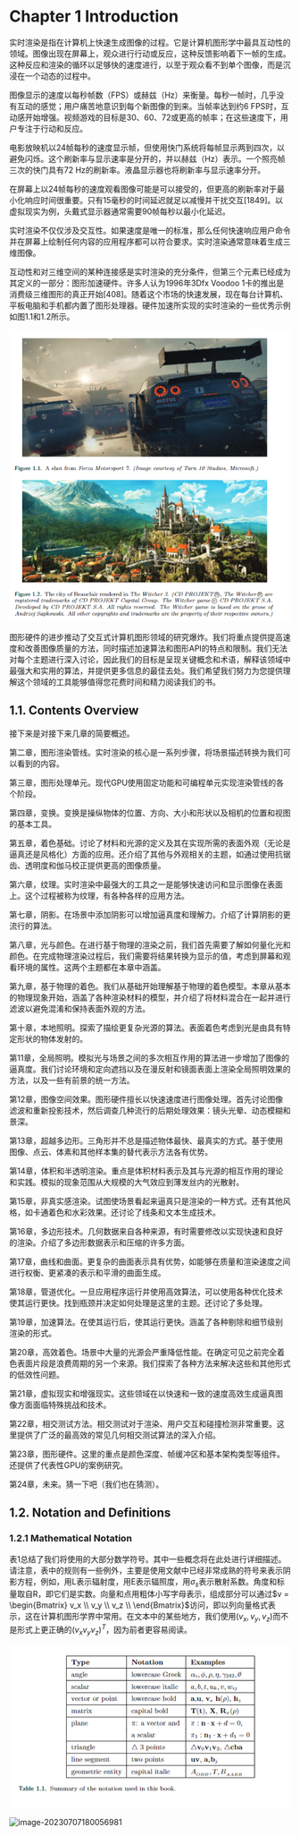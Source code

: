 # Chapter 1 Introduction

实时渲染是指在计算机上快速生成图像的过程。它是计算机图形学中最具互动性的领域。图像出现在屏幕上，观众进行行动或反应，这种反馈影响着下一帧的生成。这种反应和渲染的循环以足够快的速度进行，以至于观众看不到单个图像，而是沉浸在一个动态的过程中。

图像显示的速度以每秒帧数（FPS）或赫兹（Hz）来衡量。每秒一帧时，几乎没有互动的感觉；用户痛苦地意识到每个新图像的到来。当帧率达到约6 FPS时，互动感开始增强。视频游戏的目标是30、60、72或更高的帧率；在这些速度下，用户专注于行动和反应。

电影放映机以24帧每秒的速度显示帧，但使用快门系统将每帧显示两到四次，以避免闪烁。这个刷新率与显示速率是分开的，并以赫兹（Hz）表示。一个照亮帧三次的快门具有72 Hz的刷新率。液晶显示器也将刷新率与显示速率分开。

在屏幕上以24帧每秒的速度观看图像可能是可以接受的，但更高的刷新率对于最小化响应时间很重要。只有15毫秒的时间延迟就足以减慢并干扰交互[1849]。以虚拟现实为例，头戴式显示器通常需要90帧每秒以最小化延迟。

实时渲染不仅仅涉及交互性。如果速度是唯一的标准，那么任何快速响应用户命令并在屏幕上绘制任何内容的应用程序都可以符合要求。实时渲染通常意味着生成三维图像。

互动性和对三维空间的某种连接感是实时渲染的充分条件，但第三个元素已经成为其定义的一部分：图形加速硬件。许多人认为1996年3Dfx Voodoo 1卡的推出是消费级三维图形的真正开始[408]。随着这个市场的快速发展，现在每台计算机、平板电脑和手机都内置了图形处理器。硬件加速所实现的实时渲染的一些优秀示例如图1.1和1.2所示。

![image-20230705095114917](chap1.assets/image-20230705095114917.png)

图形硬件的进步推动了交互式计算机图形领域的研究爆炸。我们将重点提供提高速度和改善图像质量的方法，同时描述加速算法和图形API的特点和限制。我们无法对每个主题进行深入讨论，因此我们的目标是呈现关键概念和术语，解释该领域中最强大和实用的算法，并提供更多信息的最佳去处。我们希望我们努力为您提供理解这个领域的工具能够值得您花费时间和精力阅读我们的书。

## 1.1. Contents Overview

接下来是对接下来几章的简要概述。

第二章，图形渲染管线。实时渲染的核心是一系列步骤，将场景描述转换为我们可以看到的内容。

第三章，图形处理单元。现代GPU使用固定功能和可编程单元实现渲染管线的各个阶段。

第四章，变换。变换是操纵物体的位置、方向、大小和形状以及相机的位置和视图的基本工具。

第五章，着色基础。讨论了材料和光源的定义及其在实现所需的表面外观（无论是逼真还是风格化）方面的应用。还介绍了其他与外观相关的主题，如通过使用抗锯齿、透明度和伽马校正提供更高的图像质量。

第六章，纹理。实时渲染中最强大的工具之一是能够快速访问和显示图像在表面上。这个过程被称为纹理，有各种各样的应用方法。

第七章，阴影。在场景中添加阴影可以增加逼真度和理解力。介绍了计算阴影的更流行的算法。

第八章，光与颜色。在进行基于物理的渲染之前，我们首先需要了解如何量化光和颜色。在完成物理渲染过程后，我们需要将结果转换为显示的值，考虑到屏幕和观看环境的属性。这两个主题都在本章中涵盖。

第九章，基于物理的着色。我们从基础开始理解基于物理的着色模型。本章从基本的物理现象开始，涵盖了各种渲染材料的模型，并介绍了将材料混合在一起并进行滤波以避免混淆和保持表面外观的方法。

第十章，本地照明。探索了描绘更复杂光源的算法。表面着色考虑到光是由具有特定形状的物体发射的。

第11章，全局照明。模拟光与场景之间的多次相互作用的算法进一步增加了图像的逼真度。我们讨论环境和定向遮挡以及在漫反射和镜面表面上渲染全局照明效果的方法，以及一些有前景的统一方法。

第12章，图像空间效果。图形硬件擅长以快速速度进行图像处理。首先讨论图像滤波和重新投影技术，然后调查几种流行的后期处理效果：镜头光晕、动态模糊和景深。

第13章，超越多边形。三角形并不总是描述物体最快、最真实的方式。基于使用图像、点云、体素和其他样本集的替代表示方法各有优势。

第14章，体积和半透明渲染。重点是体积材料表示及其与光源的相互作用的理论和实践。模拟的现象范围从大规模的大气效应到薄发丝内的光散射。

第15章，非真实感渲染。试图使场景看起来逼真只是渲染的一种方式。还有其他风格，如卡通着色和水彩效果。还讨论了线条和文本生成技术。

第16章，多边形技术。几何数据来自各种来源，有时需要修改以实现快速和良好的渲染。介绍了多边形数据表示和压缩的许多方面。

第17章，曲线和曲面。更复杂的曲面表示具有优势，如能够在质量和渲染速度之间进行权衡、更紧凑的表示和平滑的曲面生成。

第18章，管道优化。一旦应用程序运行并使用高效算法，可以使用各种优化技术使其运行更快。找到瓶颈并决定如何处理是这里的主题。还讨论了多处理。

第19章，加速算法。在使其运行后，使其运行更快。涵盖了各种剔除和细节级别渲染的形式。

第20章，高效着色。场景中大量的光源会严重降低性能。在确定可见之前完全着色表面片段是浪费周期的另一个来源。我们探索了各种方法来解决这些和其他形式的低效性问题。

第21章，虚拟现实和增强现实。这些领域在以快速和一致的速度高效生成逼真图像方面面临特殊挑战和技术。

第22章，相交测试方法。相交测试对于渲染、用户交互和碰撞检测非常重要。这里提供了广泛的最高效的常见几何相交测试算法的深入介绍。

第23章，图形硬件。这里的重点是颜色深度、帧缓冲区和基本架构类型等组件。还提供了代表性GPU的案例研究。

第24章，未来。猜一下吧（我们也在猜测）。

## 1.2. Notation and Definitions

### 1.2.1 Mathematical Notation

表1总结了我们将使用的大部分数学符号。其中一些概念将在此处进行详细描述。请注意，表中的规则有一些例外，主要是使用文献中已经非常成熟的符号来表示阴影方程，例如，用L表示辐射度，用E表示辐照度，用$\sigma_s$表示散射系数。角度和标量取自R，即它们是实数。向量和点用粗体小写字母表示，组成部分可以通过$v = \begin{Bmatrix}    v_x \\    v_y \\    v_z \\ \end{Bmatrix}$访问，即以列向量格式表示，这在计算机图形学界中常用。在文本中的某些地方，我们使用$(v_x, v_y, v_z)$而不是形式上更正确的$(v_x v_y v_z)^T$，因为前者更容易阅读。

![image-20230705101106716](chap1.assets/image-20230705101106716.png)

![image-20230707180056981](chap1.assets/image-20230707180056981.png)